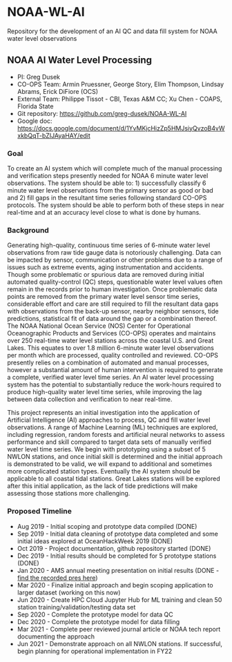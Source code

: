 # NOAA-WL-AI
Repository for the development of an AI QC and data fill system for NOAA water level observations

## NOAA AI Water Level Processing

* PI: Greg Dusek
* CO-OPS Team: Armin Pruessner, George Story, Elim Thompson, Lindsay Abrams, Erick DiFiore (OCS)
* External Team: Philippe Tissot - CBI, Texas A&M CC; Xu Chen - COAPS, Florida State
* Git repository: https://github.com/greg-dusek/NOAA-WL-AI
* Google doc: https://docs.google.com/document/d/1YvMKjcHizZp5HMJsiyQvzoB4vWxkbQqT-bZIJAyaHAY/edit

### Goal

To create an AI system which will complete much of the manual processing and verification steps presently needed for NOAA 6 minute water level observations.  The system should be able to: 1) successfully classify 6 minute water level observations from the primary sensor as good or bad and 2) fill gaps in the resultant time series following standard CO-OPS protocols.  The system should be able to perform both of these steps in near real-time and at an accuracy level close to what is done by humans.

### Background

Generating high-quality, continuous time series of 6-minute water level observations from raw tide gauge data is notoriously challenging. Data can be impacted by sensor, communication or other problems due to a range of issues such as extreme events, aging instrumentation and accidents. Though some problematic or spurious data are removed during initial automated quality-control (QC) steps, questionable water level values often remain in the records prior to human investigation. Once problematic data points are removed from the primary water level sensor time series, considerable effort and care are still required to fill the resultant data gaps with observations from the back-up sensor, nearby neighbor sensors, tide predictions, statistical fit of data around the gap or a combination thereof. The NOAA National Ocean Service (NOS) Center for Operational Oceanographic Products and Services (CO-OPS) operates and maintains over 250 real-time water level stations across the coastal U.S. and Great Lakes. This equates to over 1.8 million 6-minute water level observations per month which are processed, quality controlled and reviewed. CO-OPS presently relies on a combination of automated and manual processes, however a substantial amount of human intervention is required to generate a complete, verified water level time series. An AI water level processing system has the potential to substantially reduce the work-hours required to produce high-quality water level time series, while improving the lag between data collection and verification to near real-time.

This project represents an initial investigation into the application of Artificial Intelligence (AI) approaches to process, QC and fill water level observations. A range of Machine Learning (ML) techniques are explored, including regression, random forests and artificial neural networks to assess performance and skill compared to target data sets of manually verified water level time series. We begin with prototyping using a subset of 5 NWLON stations, and once initial skill is determined and the initial approach is demonstrated to be valid, we will expand to additional and sometimes more complicated station types.  Eventually the AI system should be applicable to all coastal tidal stations.  Great Lakes stations will be explored after this initial application, as the lack of tide predictions will make assessing those stations more challenging.

### Proposed Timeline

* Aug 2019 - Initial scoping and prototype data compiled (DONE)
* Sep 2019 - Initial data cleaning of prototype data completed and some initial ideas explored at OceanHackWeek 2019 (DONE)
* Oct 2019 - Project documentation, github repository started (DONE)
* Dec 2019 - Initial results should be completed for 5 prototype stations (DONE)
* Jan 2020 - AMS annual meeting presentation on initial results (DONE - [find the recorded pres here](https://ams.confex.com/ams/2020Annual/meetingapp.cgi/Paper/365782))
* Mar 2020 - Finalize initial approach and begin scoping application to larger dataset (working on this now)
* Jun 2020 - Create HPC Cloud Jupyter Hub for ML training and clean 50 station training/validation/testing data set
* Sep 2020 - Complete the prototype model for data QC 
* Dec 2020 - Complete the prototype model for data filling
* Mar 2021 - Complete peer reviewed journal article or NOAA tech report documenting the approach
* Jun 2021 - Demonstrate approach on all NWLON stations.  If successful, begin planning for operational implementation in FY22

